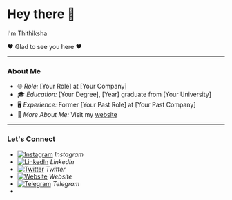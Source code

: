 # Hey there 👋
I'm Thithiksha

❤️ Glad to see you here ❤️

---

### About Me
- 🌐 *Role:* [Your Role] at [Your Company]
- 🎓 *Education:* [Your Degree], [Year] graduate from [Your University]
- 🖥️ *Experience:* Former [Your Past Role] at [Your Past Company]
- 💬 *More About Me:* Visit my [website](https://thithiksha.com)

---

### Let's Connect

- [![Instagram](https://img.shields.io/badge/-Instagram-E4405F?style=flat-square&logo=instagram&logoColor=white)](https://www.instagram.com/your-instagram) *Instagram*
- [![LinkedIn](https://img.shields.io/badge/-LinkedIn-0077B5?style=flat-square&logo=linkedin&logoColor=white)](https://www.linkedin.com/in/your-linkedin) *LinkedIn*
- [![Twitter](https://img.shields.io/badge/-Twitter-1DA1F2?style=flat-square&logo=twitter&logoColor=white)](https://twitter.com/your-twitter) *Twitter*
- [![Website](https://img.shields.io/badge/-Website-4285F4?style=flat-square&logo=google-chrome&logoColor=white)](https://thithiksha.com) *Website*
- [![Telegram](https://img.shields.io/badge/-Telegram-2CA5E0?style=flat-square&logo=telegram&logoColor=white)](https://telegram.me/your-telegram) *Telegram*
-
